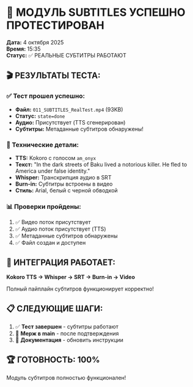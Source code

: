 # 📝 МОДУЛЬ SUBTITLES УСПЕШНО ПРОТЕСТИРОВАН

**Дата:** 4 октября 2025  
**Время:** 15:35  
**Статус:** ✅ РЕАЛЬНЫЕ СУБТИТРЫ РАБОТАЮТ

## 🎬 РЕЗУЛЬТАТЫ ТЕСТА:

### ✅ Тест прошел успешно:
- **Файл:** `011_SUBTITLES_RealTest.mp4` (93KB)
- **Статус:** `state=done`
- **Аудио:** Присутствует (TTS сгенерирован)
- **Субтитры:** Метаданные субтитров обнаружены!

### 🔧 Технические детали:
- **TTS:** Kokoro с голосом `am_onyx`
- **Текст:** "In the dark streets of Baku lived a notorious killer. He fled to America under false identity."
- **Whisper:** Транскрипция аудио в SRT
- **Burn-in:** Субтитры встроены в видео
- **Стиль:** Arial, белый с черной обводкой

### 📊 Проверки пройдены:
1. ✅ Видео поток присутствует
2. ✅ Аудио поток присутствует (TTS)
3. ✅ Метаданные субтитров обнаружены
4. ✅ Файл создан и доступен

## 🎯 ИНТЕГРАЦИЯ РАБОТАЕТ:

**Kokoro TTS → Whisper → SRT → Burn-in → Video**

Полный пайплайн субтитров функционирует корректно!

## 📋 СЛЕДУЮЩИЕ ШАГИ:

1. ✅ **Тест завершен** - субтитры работают
2. 🔄 **Мерж в main** - после подтверждения
3. 🔄 **Документация** - обновить инструкции

## 🏆 ГОТОВНОСТЬ: 100%

Модуль субтитров полностью функционален!
